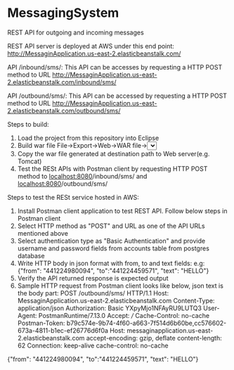 # MessagingSystem
REST API for outgoing and incoming messages

REST API server is deployed at AWS under this end point:
http://MessaginApplication.us-east-2.elasticbeanstalk.com/

API /inbound/sms/:
This API can be accesses by requesting a HTTP POST method to URL http://MessaginApplication.us-east-2.elasticbeanstalk.com/inbound/sms/

API /outbound/sms/:
This API can be accessed by requesting a HTTP POST method to URL http://MessaginApplication.us-east-2.elasticbeanstalk.com/outbound/sms/

Steps to build:
1) Load the project from this repository into Eclipse
2) Build war file
File->Export->Web->WAR file-><select project and destination path>->Finish
3) Copy the war file generated at destination path to Web server(e.g. Tomcat)
4) Test the RESt APIs with Postman client by requesting HTTP POST method to <localhost:8080>/inbound/sms/ and <localhost:8080>/outbound/sms/

Steps to test the RESt service hosted in AWS:
1) Install Postman client application to test REST API. Follow below steps in Postman client
2) Select HTTP method as "POST" and URL as one of the API URLs mentioned above
3) Select authentication type as "Basic Authentication" and provide username and password fields from accounts table from postgres database
4) Write HTTP body in json format with from, to and text fields:
e.g: {"from": "441224980094",
"to":"441224459571",
"text": "HELLO"}
5) Verify the API returned response is expected output
6) Sample HTTP request from Postman client looks like below, json text is the body part:
POST /outbound/sms/ HTTP/1.1
Host: MessaginApplication.us-east-2.elasticbeanstalk.com
Content-Type: application/json
Authorization: Basic YXpyMjo1NFAyRU9LUTQ3
User-Agent: PostmanRuntime/7.13.0
Accept: */*
Cache-Control: no-cache
Postman-Token: b79c574e-9b74-4f60-a663-7f514d6b60be,cc576602-673a-4811-b1ec-ef26776d6f0a
Host: messaginapplication.us-east-2.elasticbeanstalk.com
accept-encoding: gzip, deflate
content-length: 62
Connection: keep-alive
cache-control: no-cache

{"from": "441224980094",
"to":"441224459571",
"text": "HELLO"}
